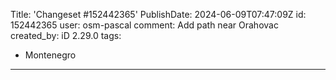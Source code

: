 Title: 'Changeset #152442365'
PublishDate: 2024-06-09T07:47:09Z
id: 152442365
user: osm-pascal
comment: Add path near Orahovac
created_by: iD 2.29.0
tags:
- Montenegro

---
